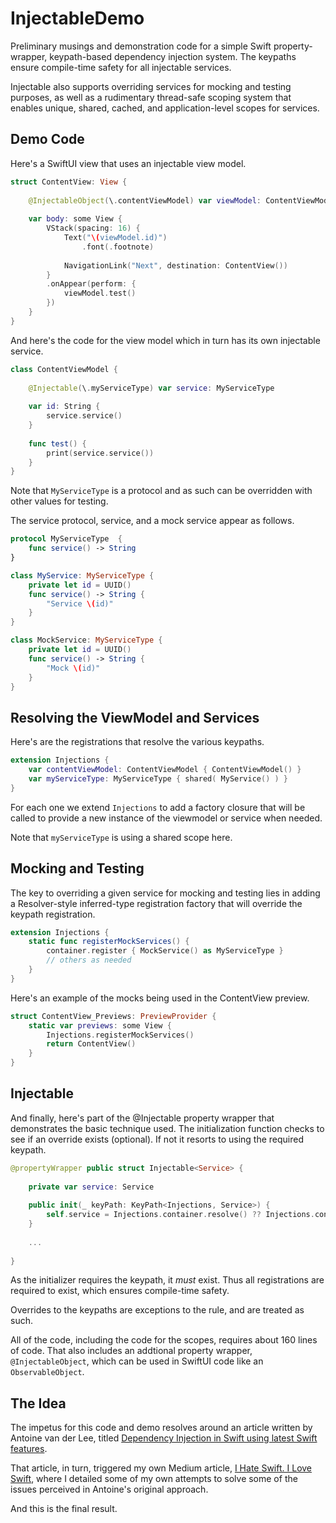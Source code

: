 # InjectableDemo

Preliminary musings and demonstration code for a simple Swift property-wrapper, keypath-based dependency injection system. The keypaths ensure compile-time safety for all injectable services.

Injectable also supports overriding services for mocking and testing purposes, as well as a rudimentary thread-safe scoping system that enables unique, shared, cached, and application-level scopes for services.

## Demo Code
Here's a SwiftUI view that uses an injectable view model.

```swift
struct ContentView: View {
    
    @InjectableObject(\.contentViewModel) var viewModel: ContentViewModel
    
    var body: some View {
        VStack(spacing: 16) {
            Text("\(viewModel.id)")
                .font(.footnote)
            
            NavigationLink("Next", destination: ContentView())
        }
        .onAppear(perform: {
            viewModel.test()
        })
    }
}
```
And here's the code for the view model which in turn has its own injectable service. 
```Swift
class ContentViewModel {
    
    @Injectable(\.myServiceType) var service: MyServiceType
    
    var id: String {
        service.service()
    }
    
    func test() {
        print(service.service())
    }
}
```
Note that `MyServiceType` is a protocol and as such can be overridden with other values for testing.

The service protocol, service, and a mock service appear as follows.
```swift
protocol MyServiceType  {
    func service() -> String
}

class MyService: MyServiceType {
    private let id = UUID()
    func service() -> String {
        "Service \(id)"
    }
}

class MockService: MyServiceType {
    private let id = UUID()
    func service() -> String {
        "Mock \(id)"
    }
}
```

## Resolving the ViewModel and Services

Here's are the registrations that resolve the various keypaths. 
```swift
extension Injections {
    var contentViewModel: ContentViewModel { ContentViewModel() }
    var myServiceType: MyServiceType { shared( MyService() ) }
}
```
For each one we extend `Injections` to add a factory closure that will be called to provide a new instance of the viewmodel or service when needed.

Note that `myServiceType` is using a shared scope here.

## Mocking and Testing

The key to overriding a given service for mocking and testing lies in adding a Resolver-style inferred-type registration factory that will override the keypath registration.
```swift
extension Injections {
    static func registerMockServices() {
        container.register { MockService() as MyServiceType }
        // others as needed
    }
}
```
Here's an example of the mocks being used in the ContentView preview.
```swift
struct ContentView_Previews: PreviewProvider {
    static var previews: some View {
        Injections.registerMockServices()
        return ContentView()
    }
}
```

## Injectable

And finally, here's part of the @Injectable property wrapper that demonstrates the basic technique used. The initialization function checks to see if an override exists (optional). If not it resorts to using the required keypath.
```swift
@propertyWrapper public struct Injectable<Service> {
    
    private var service: Service
    
    public init(_ keyPath: KeyPath<Injections, Service>) {
        self.service = Injections.container.resolve() ?? Injections.container[keyPath: keyPath]
    }
    
    ...
    
}
```
As the initializer requires the keypath, it *must* exist. Thus all registrations are required to exist, which ensures compile-time safety.

Overrides to the keypaths are exceptions to the rule, and are treated as such.

All of the code, including the code for the scopes, requires about 160 lines of code. That also includes an addtional property wrapper, `@InjectableObject`, which can be used in SwiftUI code like an `ObservableObject`. 

## The Idea

The impetus for this code and demo resolves around an article written by Antoine van der Lee, titled [Dependency Injection in Swift using latest Swift features](https://www.avanderlee.com/swift/dependency-injection/).

That article, in turn, triggered my own Medium article, [I Hate Swift. I Love Swift](https://medium.com/geekculture/i-hate-swift-i-love-swift-318171a0f0df), where I detailed some of my own attempts to solve some of the issues perceived in Antoine's original approach.

And this is the final result.
